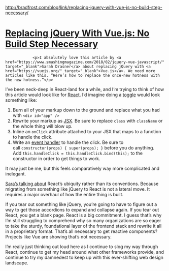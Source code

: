 <a href="http://bradfrost.com/blog/link/replacing-jquery-with-vue-js-no-build-step-necessary/">http://bradfrost.com/blog/link/replacing-jquery-with-vue-js-no-build-step-necessary/</a><div id="articleHeader"><h1>				<a href="https://www.smashingmagazine.com/2018/02/jquery-vue-javascript/" target="_blank">		            						            			Replacing jQuery With Vue.js: No Build Step Necessary				</a>			</h1></div>

			

				<p>I absolutely love this article by <a href="https://www.smashingmagazine.com/2018/02/jquery-vue-javascript/" target="_blank">Sarah Drasner</a> about replacing jQuery with <a href="https://vuejs.org/" target="_blank">Vue.js</a>. We need more articles like this. “Here’s how to replace the once-new hotness with the new hotness.”</p>
<p>I’ve been neck-deep in React-land for a while, and I’m trying to think of how this article would look like for <a href="https://reactjs.org/" target="_blank">React</a>. I’d imagine doing a <a href="https://www.smashingmagazine.com/2018/02/jquery-vue-javascript/#hiding-and-showing" target="_blank">toggle</a> would look something like:</p>
<ol>
<li>Burn all of your markup down to the ground and replace what you had with <code>&lt;div id="app" /&gt;</code></li>
<li>Rewrite your markup as <a href="https://reactjs.org/docs/introducing-jsx.html" target="_blank">JSX</a>. Be sure to replace <code>class</code> with <code>className</code> or the whole thing will blow up.</li>
<li>Inline an <code>onClick</code> attribute attached to your JSX that maps to a function to handle the click.</li>
<li>Write an <a href="https://reactjs.org/docs/handling-events.html" target="_blank">event handler</a> to handle the click. Be sure to call <code>constructor(props) { super(props); }</code> before you do anything. Add <code>this.handleClick = this.handleClick.bind(this);</code> to the constructor in order to get things to work.</li>
</ol>
<p>It may just be me, but this feels comparatively way more complicated and inelegant.</p>

<p><a href="https://twitter.com/SaraSoueidan/status/1001189524477743105" target="_blank">Sara’s talking about</a> React’s ubiquity rather than its conventions. Because migrating from something like jQuery to React is not a lateral move. It requires a major overhaul of how the entire thing is built.</p>
<p>If you tear out something like jQuery, you’re going to have to figure out a way to get those accordions to expand and collapse again. If you tear out React, you get a blank page. React is a big commitment. I guess that’s why I’m still struggling to comprehend why so many organizations are so eager to take the sturdy, foundational layer of the frontend stack and rewrite it all in a proprietary format. That’s all necessary to get reactive components? Projects like Vue are showing that’s not necessary.</p>
<p>I’m really just thinking out loud here as I continue to slog my way through React, continue to get my head around what other frameworks provide, and continue to try my damnedest to keep up with this ever-shifting web design landscape.</p>

		    